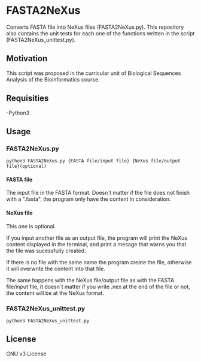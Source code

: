 # FASTA2NeXus
Converts FASTA file into NeXus files (FASTA2NeXus.py).
This repository also contains the unit tests for each one of the functions written in the script (FASTA2NeXus_unittest.py).
## Motivation
This script was proposed in the curricular unit of Biological Sequences Analysis of the Bioinformatics course. 
## Requisities
-Python3
## Usage
### FASTA2NeXus.py
`python3 FASTA2NeXus.py {FASTA file/input file} {NeXus file/output file}(optional)` 
#### FASTA file
The input file in the FASTA format. Doesn`t matter if the file does not finish with a ".fasta", the program only have the content in consideration.
#### NeXus file
This one is optional.

If you input another file as an output file, the program will print the NeXus content displayed in the terminal, and print a mesage that warns you that the file was sucessfully created.

If there is no file with the same name the program create the file, otherwise it will overwrite the content into that file.

The same happens with the NeXus file/output file as with the FASTA file/input file, it doesn´t matter if you write .nex at the end of the file or not, the content will be at the NeXus format.
### FASTA2NeXus_unittest.py
`python3 FASTA2NeXus_unittest.py` 
## License
GNU v3 License
